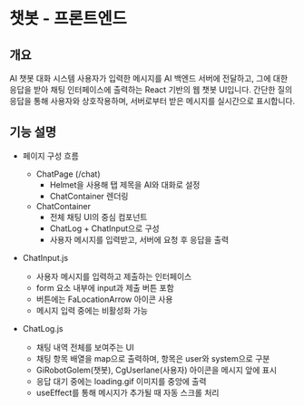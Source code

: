 # 챗봇 - 프론트엔드

## 개요
AI 챗봇 대화 시스템
사용자가 입력한 메시지를 AI 백엔드 서버에 전달하고, 그에 대한 응답을 받아 채팅 인터페이스에 출력하는 React 기반의 웹 챗봇 UI입니다.
간단한 질의응답을 통해 사용자와 상호작용하며, 서버로부터 받은 메시지를 실시간으로 표시합니다.

## 기능 설명 
- 페이지 구성 흐름
  - ChatPage (/chat)
    - Helmet을 사용해 탭 제목을 AI와 대화로 설정
    - ChatContainer 렌더링
  - ChatContainer
    - 전체 채팅 UI의 중심 컴포넌트
    - ChatLog + ChatInput으로 구성
    - 사용자 메시지를 입력받고, 서버에 요청 후 응답을 출력

- ChatInput.js
  - 사용자 메시지를 입력하고 제출하는 인터페이스
  - form 요소 내부에 input과 제출 버튼 포함
  - 버튼에는 FaLocationArrow 아이콘 사용
  - 메시지 입력 중에는 비활성화 가능

- ChatLog.js
  - 채팅 내역 전체를 보여주는 UI
  - 채팅 항목 배열을 map으로 출력하며, 항목은 user와 system으로 구분
  - GiRobotGolem(챗봇), CgUserlane(사용자) 아이콘을 메시지 앞에 표시
  - 응답 대기 중에는 loading.gif 이미지를 중앙에 출력
  - useEffect를 통해 메시지가 추가될 때 자동 스크롤 처리
